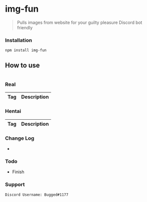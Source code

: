 
# img-fun
> Pulls images from website for your guilty pleasure 
> Discord bot friendly


### Installation
```
npm install img-fun
```

## How to use
```js
```
### Real

| Tag | Description |
|:---:|:-----------:|


### Hentai

| Tag | Description |
|:---:|:-----------:|

### Change Log
* 

### Todo
* Finish


### Support
```
Discord Username: Bugged#1177
```
